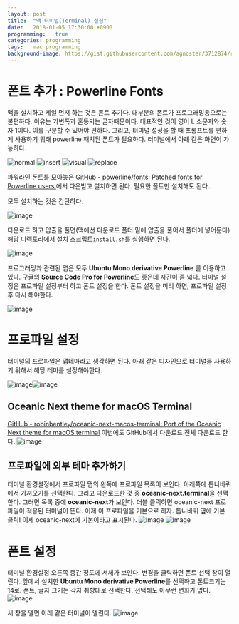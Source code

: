 ```yaml
---
layout: post
title:  "맥 터미널(Terminal) 설정"
date:   2018-01-05 17:30:00 +0900
programming:   true
categories: programming
tags:   mac programming
background-image: https://gist.githubusercontent.com/agnoster/3712874/raw/screenshot.png
---
```

# 폰트 추가 : Powerline Fonts
맥을 설치하고 제일 먼저 하는 것은 폰트 추가다. 대부분의 폰트가 프로그래밍용으로는 불편하다. 이유는 가변폭과 혼동되는 글자때문이다. 대표적인 것이 영어 L 소문자와 숫자 1이다. 이를 구분할 수 있어야 편하다. 그리고, 터미널 설정을 할 때 프롬프트를 편하게 사용하기 위해 powerline 패치된 폰트가 필요하다. 터미널에서 아래 같은 화면이 가능하다.

![normal](https://camo.githubusercontent.com/3c3a1717e42f17651f688ecc19f87e7433275098/68747470733a2f2f7261772e6769746875622e636f6d2f706f7765726c696e652f706f7765726c696e652f646576656c6f702f646f63732f736f757263652f5f7374617469632f696d672f706c2d6d6f64652d6e6f726d616c2e706e67)
![insert](https://camo.githubusercontent.com/627cc0d6ca618d9480dfbeeaf1f35ca0cc30781b/68747470733a2f2f7261772e6769746875622e636f6d2f706f7765726c696e652f706f7765726c696e652f646576656c6f702f646f63732f736f757263652f5f7374617469632f696d672f706c2d6d6f64652d696e736572742e706e67)
![visual](https://camo.githubusercontent.com/4a4454311274d16299aef08227496c5d1a7a9fd5/68747470733a2f2f7261772e6769746875622e636f6d2f706f7765726c696e652f706f7765726c696e652f646576656c6f702f646f63732f736f757263652f5f7374617469632f696d672f706c2d6d6f64652d76697375616c2e706e67)
![replace](https://camo.githubusercontent.com/28430e34155892705de259c0e5fb0eec63825856/68747470733a2f2f7261772e6769746875622e636f6d2f706f7765726c696e652f706f7765726c696e652f646576656c6f702f646f63732f736f757263652f5f7374617469632f696d672f706c2d6d6f64652d7265706c6163652e706e67)

파워라인 폰트를 모아놓은 [GitHub - powerline/fonts: Patched fonts for Powerline users.](https://github.com/powerline/fonts)에서 다운받고 설치하면 된다. 필요한 폴트만 설치해도 된다..

모두 설치하는 것은 간단하다.

![image](/assets/2018-01-05-terminal-setup-01.png)

다운로드 하고 압출을 풀면(맥에선 다운로드 폴더 밑에 압출을 풀어서 폴더에 넣어둔다) 해당 디렉토리에서 설치 스크립트`install.sh`를 실행하면 된다.

![image](/assets/2018-01-05-terminal-setup-02.png)

프로그래밍과 관련된 앱은 모두 **Ubuntu Mono derivative Powerline** 를 이용하고 있다. 구글의  **Source Code Pro for Powerline**도 좋은데 자간이 좀 넓다. 터미널 설정은 프로파일 설정부터 하고 폰트 설정을 한다. 폰트 설정을 미리 하면, 프로파일 설정 후 다시 해야한다.

![image](/assets/2018-01-05-terminal-setup-03.png)

# 프로파일 설정
터미널의 프로파일은 앱테마라고 생각하면 된다.  아래 같은 디자인으로 터미널을 사용하기 위해서 해당 테마를 설정해야한다.

![image](https://raw.githubusercontent.com/robinbentley/oceanic-next-macos-terminal/master/ss-colors.png)![image](https://raw.githubusercontent.com/robinbentley/oceanic-next-macos-terminal/master/ss-terminal.png)

## Oceanic Next theme for macOS Terminal
[GitHub - robinbentley/oceanic-next-macos-terminal: Port of the Oceanic Next theme for macOS terminal](https://github.com/robinbentley/oceanic-next-macos-terminal)
이번에도 GitHub에서 다운로드 전체 다운로드 한다.
![image](/assets/2018-01-05-terminal-setup-04.png)

## 프로파일에 외부 테마 추가하기
터미널 환경설정에서 프로파일 탭의 왼쪽에 프로파일 목록이 보인다.  아래쪽에 톱니바퀴에서 가져오기를 선택한다. 그리고 다운로드한 것 중 **oceanic-next.terminal**을 선택한다. 그러면 목록 중에 **oceanic-next**가 보인다.  더블 클릭하면 oceanic-next 프로파일이 적용된 터미널이 뜬다. 이제 이 프로파일을 기본으로 하자. 톱니바퀴 옆에 기본 클릭! 이제 oceanic-next에 기본이라고 표시된다.
![image](/assets/2018-01-05-terminal-setup-05.png)
![image](/assets/2018-01-05-terminal-setup-06.png)

# 폰트 설정
터미널 환경설정 오른쪽 중간 정도에 서체가 보인다. 변경을 클릭하면 폰트 선택 창이 열린다. 앞에서 설치한 **Ubuntu Mono derivative Powerline**를 선택하고 폰트크기는 14로. 폰트, 글자 크기는 각자 취향대로 선택한다. 선택해도 아무런 변화가 없다.
![image](/assets/2018-01-05-terminal-setup-07.png)

새 창을 열면 아래 같은 터미널이 열린다.
![image](/assets/2018-01-05-terminal-setup-08.png)